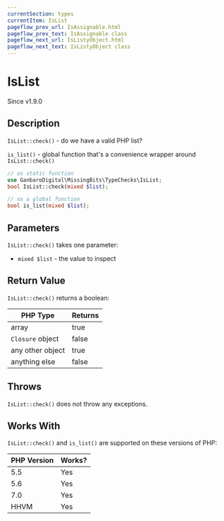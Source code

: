 ```yaml
---
currentSection: types
currentItem: IsList
pageflow_prev_url: IsAssignable.html
pageflow_prev_text: IsAssignable class
pageflow_next_url: IsListyObject.html
pageflow_next_text: IsListyObject class
---
```


# IsList

<div class="callout info" markdown="1">
Since v1.9.0
</div>

## Description

`IsList::check()` - do we have a valid PHP list?

`is_list()` - global function that's a convenience wrapper around `IsList::check()`

```php
// as static function
use GanbaroDigital\MissingBits\TypeChecks\IsList;
bool IsList::check(mixed $list);

// as a global function
bool is_list(mixed $list);
```

## Parameters

`IsList::check()` takes one parameter:

* `mixed $list` - the value to inspect

## Return Value

`IsList::check()` returns a boolean:

PHP Type | Returns
---------|--------
array    | true
`Closure` object | false
any other object | true
anything else | false

## Throws

`IsList::check()` does not throw any exceptions.

## Works With

`IsList::check()` and `is_list()` are supported on these versions of PHP:

PHP Version | Works?
------------|-------
5.5 | Yes
5.6 | Yes
7.0 | Yes
HHVM | Yes
